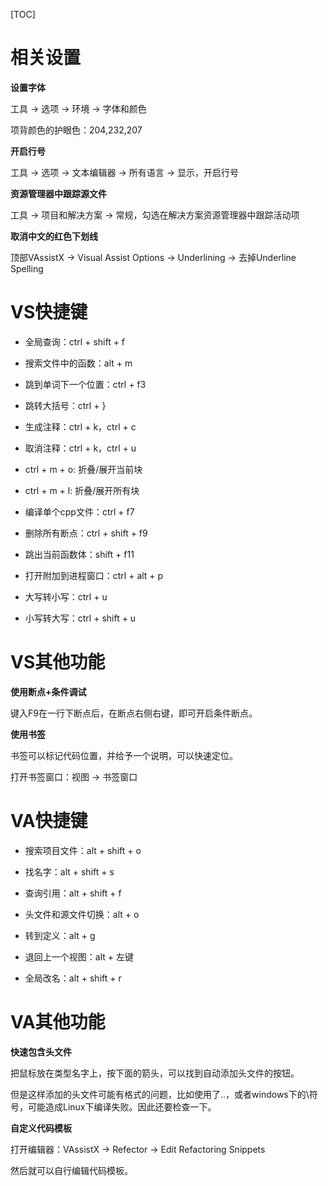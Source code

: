 [TOC]

# 相关设置

**设置字体**

工具 -> 选项 -> 环境 -> 字体和颜色

项背颜色的护眼色：204,232,207

**开启行号**

工具 -> 选项 -> 文本编辑器 -> 所有语言 -> 显示，开启行号

**资源管理器中跟踪源文件**

工具 -> 项目和解决方案 -> 常规，勾选在解决方案资源管理器中跟踪活动项

**取消中文的红色下划线**

顶部VAssistX -> Visual Assist Options -> Underlining -> 去掉Underline Spelling

# VS快捷键

- 全局查询：ctrl + shift + f

- 搜索文件中的函数：alt + m

- 跳到单词下一个位置：ctrl + f3

- 跳转大括号：ctrl + }

- 生成注释：ctrl + k，ctrl + c

- 取消注释：ctrl + k，ctrl + u

- ctrl + m + o: 折叠/展开当前块

- ctrl + m + l: 折叠/展开所有块

- 编译单个cpp文件：ctrl + f7

- 删除所有断点：ctrl + shift + f9

- 跳出当前函数体：shift + f11

- 打开附加到进程窗口：ctrl + alt + p

- 大写转小写：ctrl + u

- 小写转大写：ctrl + shift + u

# VS其他功能

**使用断点+条件调试**

键入F9在一行下断点后，在断点右侧右键，即可开启条件断点。

**使用书签**

书签可以标记代码位置，并给予一个说明，可以快速定位。

打开书签窗口：视图 -> 书签窗口

# VA快捷键

- 搜索项目文件：alt + shift + o

- 找名字：alt + shift + s

- 查询引用：alt + shift + f

- 头文件和源文件切换：alt + o

- 转到定义：alt + g

- 退回上一个视图：alt + 左键

- 全局改名：alt + shift + r

# VA其他功能

**快速包含头文件**

把鼠标放在类型名字上，按下面的箭头，可以找到自动添加头文件的按钮。

但是这样添加的头文件可能有格式的问题，比如使用了..，或者windows下的\符号，可能造成Linux下编译失败。因此还要检查一下。

**自定义代码模板**

打开编辑器：VAssistX -> Refector -> Edit Refactoring Snippets

然后就可以自行编辑代码模板。
